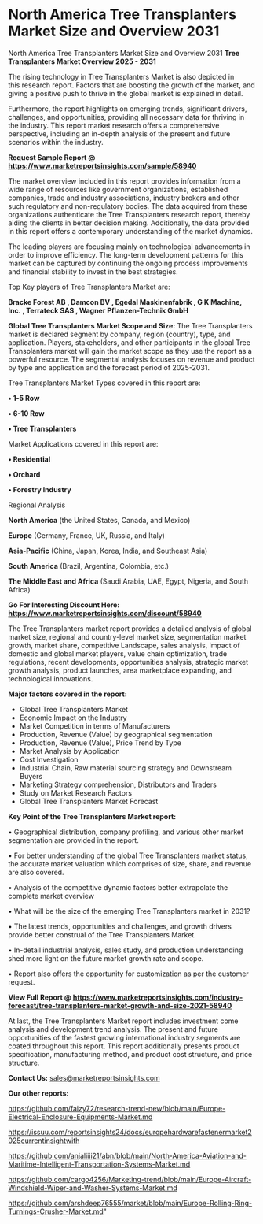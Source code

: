 # North America Tree Transplanters Market Size and Overview 2031
 North America Tree Transplanters Market Size and Overview 2031
<Strong> Tree Transplanters Market Overview 2025 - 2031</strong>

The rising technology in Tree Transplanters Market is also depicted in this research report. Factors that are boosting the growth of the market, and giving a positive push to thrive in the global market is explained in detail.

Furthermore, the report highlights on emerging trends, significant drivers, challenges, and opportunities, providing all necessary data for thriving in the industry. This report market research offers a comprehensive perspective, including an in-depth analysis of the present and future scenarios within the industry.

<strong>Request Sample Report @ <a href=https://www.marketreportsinsights.com/sample/58940>https://www.marketreportsinsights.com/sample/58940</a></strong>

The market overview included in this report provides information from a wide range of resources like government organizations, established companies, trade and industry associations, industry brokers and other such regulatory and non-regulatory bodies. The data acquired from these organizations authenticate the Tree Transplanters research report, thereby aiding the clients in better decision making. Additionally, the data provided in this report offers a contemporary understanding of the market dynamics.

The leading players are focusing mainly on technological advancements in order to improve efficiency. The long-term development patterns for this market can be captured by continuing the ongoing process improvements and financial stability to invest in the best strategies.

Top Key players of Tree Transplanters Market are:

<strong>Bracke Forest AB , Damcon BV , Egedal Maskinenfabrik , G K Machine, Inc. , Terrateck SAS , Wagner Pflanzen-Technik GmbH </strong>

<strong><b>Global Tree Transplanters Market Scope and Size:</b></strong>
The Tree Transplanters market is declared segment by company, region (country), type, and application. Players, stakeholders, and other participants in the global Tree Transplanters market will gain the market scope as they use the report as a powerful resource. The segmental analysis focuses on revenue and product by type and application and the forecast period of 2025-2031.

Tree Transplanters Market Types covered in this report are:

<strong>• 1-5 Row 

• 6-10 Row

• Tree Transplanters</strong>

Market Applications covered in this report are:

<strong>• Residential 

• Orchard 

• Forestry Industry</strong> 

Regional Analysis

<strong>North America</strong> (the United States, Canada, and Mexico)

<strong>Europe</strong> (Germany, France, UK, Russia, and Italy)

<strong>Asia-Pacific</strong> (China, Japan, Korea, India, and Southeast Asia)

<strong>South America</strong> (Brazil, Argentina, Colombia, etc.)

<strong>The Middle East and Africa</strong> (Saudi Arabia, UAE, Egypt, Nigeria, and South Africa)

<strong>Go For Interesting Discount Here: <a href=https://www.marketreportsinsights.com/discount/58940>https://www.marketreportsinsights.com/discount/58940</a></strong>

The Tree Transplanters market report provides a detailed analysis of global market size, regional and country-level market size, segmentation market growth, market share, competitive Landscape, sales analysis, impact of domestic and global market players, value chain optimization, trade regulations, recent developments, opportunities analysis, strategic market growth analysis, product launches, area marketplace expanding, and technological innovations.

<strong><b>Major factors covered in the report:</b></strong>
<ul>
  <li>Global Tree Transplanters Market </li>
  <li>Economic Impact on the Industry</li>
  <li>Market Competition in terms of Manufacturers</li>
  <li>Production, Revenue (Value) by geographical segmentation</li>
  <li>Production, Revenue (Value), Price Trend by Type</li>
  <li>Market Analysis by Application</li>
  <li>Cost Investigation</li>
  <li>Industrial Chain, Raw material sourcing strategy and Downstream Buyers</li>
  <li>Marketing Strategy comprehension, Distributors and Traders</li>
  <li>Study on Market Research Factors</li>
  <li>Global Tree Transplanters Market Forecast</li>
</ul>

<strong><b>Key Point of the Tree Transplanters Market report:</b></strong>

• Geographical distribution, company profiling, and various other market segmentation are provided in the report.

• For better understanding of the global Tree Transplanters market status, the accurate market valuation which comprises of size, share, and revenue are also covered.

• Analysis of the competitive dynamic factors better extrapolate the complete market overview

• What will be the size of the emerging Tree Transplanters market in 2031?

• The latest trends, opportunities and challenges, and growth drivers provide better construal of the Tree Transplanters Market.

• In-detail industrial analysis, sales study, and production understanding shed more light on the future market growth rate and scope.

• Report also offers the opportunity for customization as per the customer request.

<strong><b>View Full Report @ <a href=https://www.marketreportsinsights.com/industry-forecast/tree-transplanters-market-growth-and-size-2021-58940>https://www.marketreportsinsights.com/industry-forecast/tree-transplanters-market-growth-and-size-2021-58940</a></b></strong>


At last, the Tree Transplanters Market report includes investment come analysis and development trend analysis. The present and future opportunities of the fastest growing international industry segments are coated throughout this report. This report additionally presents product specification, manufacturing method, and product cost structure, and price structure.

<strong>Contact Us:</strong>
sales@marketreportsinsights.com

<strong>Our other reports:</strong>

<a href=https://github.com/faizy72/research-trend-new/blob/main/Europe-Electrical-Enclosure-Equipments-Market.md>https://github.com/faizy72/research-trend-new/blob/main/Europe-Electrical-Enclosure-Equipments-Market.md</a>

<a href=https://issuu.com/reportsinsights24/docs/europehardwarefastenermarket2025currentinsightwith>https://issuu.com/reportsinsights24/docs/europehardwarefastenermarket2025currentinsightwith</a>

<a href=https://github.com/anjaliiii21/abn/blob/main/North-America-Aviation-and-Maritime-Intelligent-Transportation-Systems-Market.md>https://github.com/anjaliiii21/abn/blob/main/North-America-Aviation-and-Maritime-Intelligent-Transportation-Systems-Market.md</a>

<a href=https://github.com/cargo4256/Marketing-trend/blob/main/Europe-Aircraft-Windshield-Wiper-and-Washer-Systems-Market.md>https://github.com/cargo4256/Marketing-trend/blob/main/Europe-Aircraft-Windshield-Wiper-and-Washer-Systems-Market.md</a>

<a href=https://github.com/arshdeep76555/market/blob/main/Europe-Rolling-Ring-Turnings-Crusher-Market.md>https://github.com/arshdeep76555/market/blob/main/Europe-Rolling-Ring-Turnings-Crusher-Market.md</a>"
